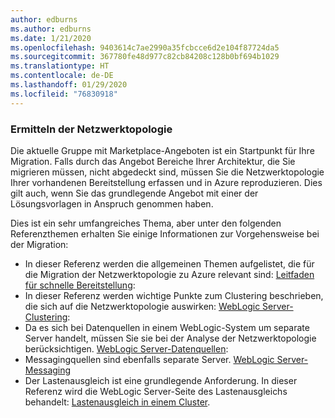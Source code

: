 ```yaml
---
author: edburns
ms.author: edburns
ms.date: 1/21/2020
ms.openlocfilehash: 9403614c7ae2990a35fcbcce6d2e104f87724da5
ms.sourcegitcommit: 367780fe48d977c82cb84208c128b0bf694b1029
ms.translationtype: HT
ms.contentlocale: de-DE
ms.lasthandoff: 01/29/2020
ms.locfileid: "76830918"
---
```

### <a name="determine-the-network-topology"></a>Ermitteln der Netzwerktopologie

Die aktuelle Gruppe mit Marketplace-Angeboten ist ein Startpunkt für Ihre Migration. Falls durch das Angebot Bereiche Ihrer Architektur, die Sie migrieren müssen, nicht abgedeckt sind, müssen Sie die Netzwerktopologie Ihrer vorhandenen Bereitstellung erfassen und in Azure reproduzieren. Dies gilt auch, wenn Sie das grundlegende Angebot mit einer der Lösungsvorlagen in Anspruch genommen haben.

Dies ist ein sehr umfangreiches Thema, aber unter den folgenden Referenzthemen erhalten Sie einige Informationen zur Vorgehensweise bei der Migration:

* In dieser Referenz werden die allgemeinen Themen aufgelistet, die für die Migration der Netzwerktopologie zu Azure relevant sind: [Leitfaden für schnelle Bereitstellung](https://docs.oracle.com/en/middleware/fusion-middleware/weblogic-server/12.2.1.4/intro/deploying.html#GUID-E0BE4A3E-44CD-4C95-9540-7A850BF02F6A):
* In dieser Referenz werden wichtige Punkte zum Clustering beschrieben, die sich auf die Netzwerktopologie auswirken: [WebLogic Server-Clustering](https://docs.oracle.com/en/middleware/fusion-middleware/weblogic-server/12.2.1.4/intro/clustering.html#GUID-E39A18C2-B990-485F-BFB1-0549250FABFE):
* Da es sich bei Datenquellen in einem WebLogic-System um separate Server handelt, müssen Sie sie bei der Analyse der Netzwerktopologie berücksichtigen. [WebLogic Server-Datenquellen](https://docs.oracle.com/en/middleware/fusion-middleware/weblogic-server/12.2.1.4/intro/jdbc.html#GUID-9FD5F552-B2E4-4FEC-8C10-503A08764B52):
* Messagingquellen sind ebenfalls separate Server. [WebLogic Server-Messaging](https://docs.oracle.com/en/middleware/fusion-middleware/weblogic-server/12.2.1.4/intro/jms.html#GUID-3B5F647D-E001-413B-AC6A-1E103BDBA93F)
* Der Lastenausgleich ist eine grundlegende Anforderung. In dieser Referenz wird die WebLogic Server-Seite des Lastenausgleichs behandelt: [Lastenausgleich in einem Cluster](https://docs.oracle.com/en/middleware/fusion-middleware/weblogic-server/12.2.1.4/clust/load_balancing.html#GUID-B8F6DE4B-1AAC-428B-878B-BFDCE161C054).
